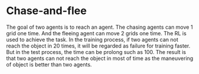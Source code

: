 # Chase-and-flee
The goal of two agents is to reach an agent.
The chasing agents can move 1 grid one time. And the fleeing agent can move 2 grids one time.
The RL is used to achieve the task.
In the training process, if two agents can not reach the object in 20 times, it will be regarded as failure for training faster. But in the test process, the time can be prolong such as 100.
The result is that two agents can not reach the object in most of time as the maneuvering of object is better than two agents.
